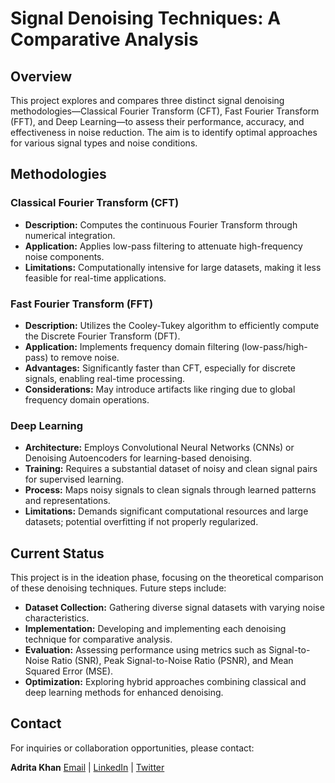 # Signal Denoising Techniques: A Comparative Analysis

## Overview

This project explores and compares three distinct signal denoising methodologies—Classical Fourier Transform (CFT), Fast Fourier Transform (FFT), and Deep Learning—to assess their performance, accuracy, and effectiveness in noise reduction. The aim is to identify optimal approaches for various signal types and noise conditions.

## Methodologies

### Classical Fourier Transform (CFT)

* **Description:** Computes the continuous Fourier Transform through numerical integration.
* **Application:** Applies low-pass filtering to attenuate high-frequency noise components.
* **Limitations:** Computationally intensive for large datasets, making it less feasible for real-time applications.

### Fast Fourier Transform (FFT)

* **Description:** Utilizes the Cooley-Tukey algorithm to efficiently compute the Discrete Fourier Transform (DFT).
* **Application:** Implements frequency domain filtering (low-pass/high-pass) to remove noise.
* **Advantages:** Significantly faster than CFT, especially for discrete signals, enabling real-time processing.
* **Considerations:** May introduce artifacts like ringing due to global frequency domain operations.

### Deep Learning

* **Architecture:** Employs Convolutional Neural Networks (CNNs) or Denoising Autoencoders for learning-based denoising.
* **Training:** Requires a substantial dataset of noisy and clean signal pairs for supervised learning.
* **Process:** Maps noisy signals to clean signals through learned patterns and representations.
* **Limitations:** Demands significant computational resources and large datasets; potential overfitting if not properly regularized.

## Current Status

This project is in the ideation phase, focusing on the theoretical comparison of these denoising techniques. Future steps include:

* **Dataset Collection:** Gathering diverse signal datasets with varying noise characteristics.
* **Implementation:** Developing and implementing each denoising technique for comparative analysis.
* **Evaluation:** Assessing performance using metrics such as Signal-to-Noise Ratio (SNR), Peak Signal-to-Noise Ratio (PSNR), and Mean Squared Error (MSE).
* **Optimization:** Exploring hybrid approaches combining classical and deep learning methods for enhanced denoising.

## Contact

For inquiries or collaboration opportunities, please contact:

**Adrita Khan**
[Email](mailto:adrita.khan.official@gmail.com) | [LinkedIn](https://www.linkedin.com/in/adrita-khan) | [Twitter](https://x.com/Adrita_)


